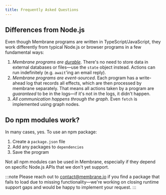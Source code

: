```yaml
---
title: Frequently Asked Questions
---
```


## Differences from Node.js

Even though Membrane programs are written in TypeScript/JavaScript, they work differently from typical Node.js or browser programs in a few fundamental ways:

1. _Membrane programs are [durable](/features/state)_. There's no need to store data in external databases or files—use the `state` object instead. Actions can run indefinitely (e.g. `await`'ing an email reply).
1. _Membrane programs are event-sourced_. Each program has a write-ahead log that records all effects, which are then processed by membrane separately. That means all actions taken by a program are _guaranteed_ to be in the logs—if it's not in the logs, it didn't happen.
1. _All communication happens through the graph_. Even `fetch` is implemented using graph nodes.

## Do npm modules work?

In many cases, yes. To use an npm package:

1. Create a `package.json` file
1. Add any packages to `dependencies`
1. Save the program

Not all npm modules can be used in Membrane, especially if they depend on specific Node.js APIs that we don't yet support.

:::note
Please reach out to [contact@membrane.io](mailto:contact@membrane.io) if you find a package that fails to load due to missing functionality—we're working on closing runtime support gaps and would be happy to implement your request.
:::

